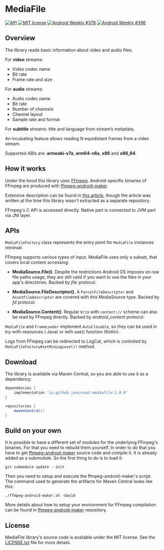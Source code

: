 # MediaFile

[![API](https://img.shields.io/badge/API-21%2B-brightgreen.svg?style=flat)](https://android-arsenal.com/api?level=21)
[![MIT license](http://img.shields.io/badge/license-MIT-blue.svg)](https://github.com/Javernaut/MediaFile/blob/main/LICENSE.txt)
[![Android Weekly #378](https://androidweekly.net/issues/issue-378/badge)](https://androidweekly.net/issues/issue-378)
[![Android Weekly #396](https://androidweekly.net/issues/issue-396/badge)](https://androidweekly.net/issues/issue-396)

## Overview

The library reads basic information about video and audio files.

For **video** streams:

* Video codec name
* Bit rate
* Frame rate and size

For **audio** streams:

* Audio codec name
* Bit rate
* Number of channels
* Channel layout
* Sample rate and format

For **subtitle** streams: title and language from stream’s metadata.

An incubating feature allows reading N equidistant frames from a video stream.

Supported ABIs are: **armeabi-v7a**, **arm64-v8a**, **x86** and **x86_64**.

## How it works

Under the hood this library uses [FFmpeg](https://ffmpeg.org/). Android-specific binaries of FFmpeg
are produced with [ffmpeg-android-maker](https://github.com/Javernaut/ffmpeg-android-maker).

Extensive description can be found
in [this article](https://proandroiddev.com/a-story-about-ffmpeg-in-android-part-ii-integration-55fb217251f0),
though the article was written at the time this library wasn't extracted as a separate repository.

FFmpeg's C API is accessed directly. Native part is connected to JVM part via JNI layer.

## APIs

`MediaFileFactory` class represents the entry point for `MediaFile` instances retrieval.

FFmpeg supports various types of input. MediaFile uses only a subset, that covers local content
accessing:

- __MediaSource.File()__. Despite the restrictions Android OS imposes on raw file paths usage, they
  are still valid if you
  want to use the files in your app's directories. Backed by _file_ protocol.

- __MediaSource.FileDescriptor()__. A `ParcelFileDescriptor` and `AssetFileDescriptor` are covered
  with this MediaSource type. Backed by _fd_ protocol.

- __MediaSource.Content()__. Regular `Uri`s with `content://` scheme can also be read by FFmpeg
  directly. Backed by _android_content_ protocol.

`MediaFile` and `FrameLoader` implement `AutoClosable`, so they can be used in try-with-resources (
Java) or with use() function (Kotlin).

Logs from FFmpeg can be redirected to LogCat, which is controled by
`MediaFileFactory#setMinLogLevel()` method.

## Download

The library is available via Maven Central, so you are able to use it as a dependency:

```groovy
dependencies {
    implementation 'io.github.javernaut:mediafile:2.0.0'
}

repositories {
    mavenCentral()
}
```

## Build on your own

It is possible to have a different set of modules for the underlying FFmpeg's binaries. For that you
need to rebuild them yourself. In order to do that you have to
get [ffmpeg-android-maker](https://github.com/Javernaut/ffmpeg-android-maker) source code and
compile it. It is already added as a submodule. So the first thing to do is to load it:

`git submodule update --init`

Then you need to setup and execute the ffmpeg-android-maker's script. The command used to generate
the artifacts for Maven Central looks like this:

`./ffmpeg-android-maker.sh -dav1d`

More details about how to setup your environment for FFmpeg compilation can be found
in [ffmpeg-android-maker](https://github.com/Javernaut/ffmpeg-android-maker) repository.

## License

MediaFile library's source code is available under the MIT license. See
the [LICENSE.txt](https://github.com/Javernaut/MediaFile/blob/main/LICENSE.txt) file for more
details.

